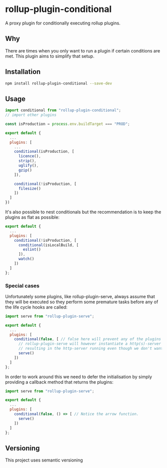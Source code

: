 # rollup-plugin-conditional
A proxy plugin for conditionally executing rollup plugins.

## Why
There are times when you only want to run a plugin if certain conditions are met. This plugin aims to simplify that setup.

## Installation

```bash
npm install rollup-plugin-conditional --save-dev
```

## Usage

```js
import conditional from "rollup-plugin-conditional";
// import other plugins

const isProduction = process.env.buildTarget === "PROD";

export default {
  ...
  plugins: [
    ...
    conditional(isProduction, [
      licence(),
      strip(),
      uglify(),
      gzip()
    ]),

    conditional(!isProduction, [
      filesize()
    ])
  ]
})
```

It's also possible to nest conditionals but the recommendation is to keep the plugins as flat as possible:
```js
export default {
  ...
  plugins: [
    conditional(!isProduction, [
      conditional(isLocalBuild, [
        eslint()
      ]),
      watch()
    ])
  ]
};
```

### Special cases
Unfortunately some plugins, like rollup-plugin-serve, always assume that they will be executed so they perform some premature tasks before any of the life cycle hooks are called:

```js
import serve from "rollup-plugin-serve";

export default {
  ...
  plugins: [
    conditional(false, [ // false here will prevent any of the plugins' life cycle hooks from being executed
      // rollup-plugin-serve will however instantiate a http(s)-server immediately and outside any of the life cycle hooks
      // resulting in the http-server running even though we don't want it to.
      serve()
    ])
  ]
};
```

In order to work around this we need to defer the initialisation by simply providing a callback method that returns the plugins:

```js
import serve from "rollup-plugin-serve";

export default {
  ...
  plugins: [
    conditional(false, () => [ // Notice the arrow function.
      serve()
    ])
  ]
};
```

## Versioning
This project uses semantic versioning
